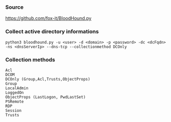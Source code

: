 ### Source
https://github.com/fox-it/BloodHound.py  

### Collect active directory informations
```
python3 bloodhound.py -u <user> -d <domain> -p <password> -dc <dcFqdn> -ns <dnsServerIp> --dns-tcp --collectionmethod DCOnly 
```

### Collection methods
```
Acl
DCOM
DCOnly (Group,Acl,Trusts,ObjectProps)
Group
LocalAdmin
LoggedOn
ObjectProps (LastLogon, PwdLastSet)
PSRemote
RDP
Session
Trusts
```

